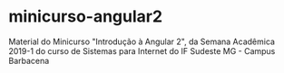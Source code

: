 # minicurso-angular2
Material do Minicurso "Introdução à Angular 2", da Semana Acadêmica 2019-1 do curso de Sistemas para Internet do IF Sudeste MG - Campus Barbacena
